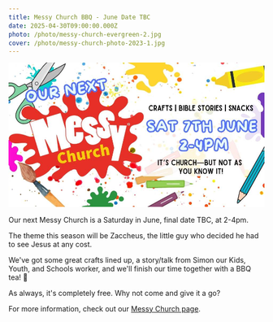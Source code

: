 ```yaml
---
title: Messy Church BBQ - June Date TBC
date: 2025-04-30T09:00:00.000Z
photo: /photo/messy-church-evergreen-2.jpg
cover: /photo/messy-church-photo-2023-1.jpg
---
```


![Messy Church Invitation - Paintbrushes, paint splats, and craft materials](/photo/messychurch-slide-jun-2025.jpg)

Our next Messy Church is a Saturday in June, final date TBC, at 2-4pm.

The theme this season will be Zaccheus, the little guy who decided he had to see Jesus at any cost.

We've got some great crafts lined up, a story/talk from Simon our Kids, Youth, and Schools worker, and we'll finish our time together with a BBQ tea! 🍔

As always, it's completely free. Why not come and give it a go?

For more information, check out our [Messy Church page](/services/messychurch/).
